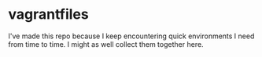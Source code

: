 # vagrantfiles

I've made this repo because I keep encountering quick environments I need from time to time. I might as well collect them together here.
